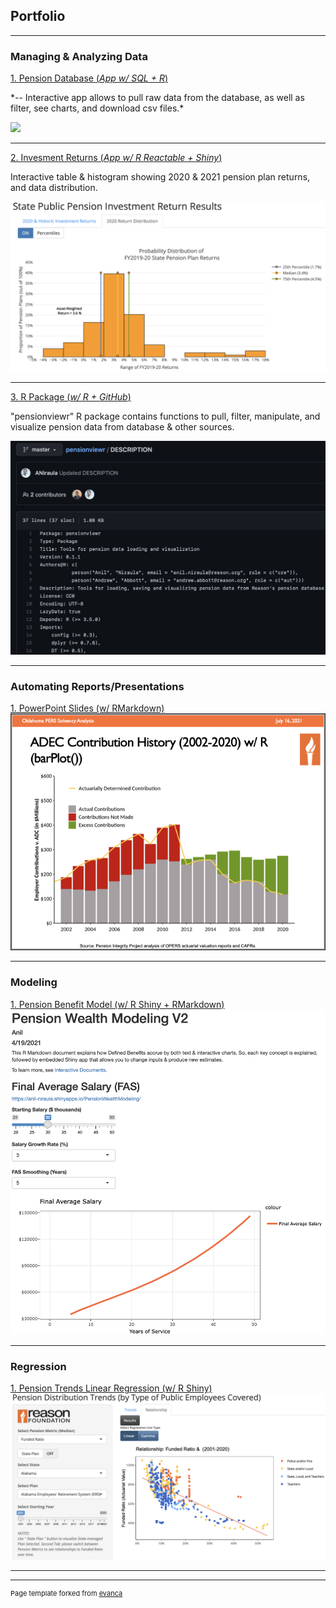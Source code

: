 ## Portfolio
---

### Managing & Analyzing Data

[1. Pension Database (*App w/ SQL + R*)](https://github.com/ReasonFoundation/)
<p> *-- Interactive app allows to pull raw data from the database, as well as filter, see charts, and download csv files.* </p>
<img src="images/Reason Database Viewer (V4.0).png?raw=true"/>

---

[2. Invesment Returns (*App w/ R Reactable + Shiny*)](https://reason.shinyapps.io/StatePublicPensionReturnResults_Updt2)
<p>Interactive table & histogram showing 2020 & 2021 pension plan returns, and data distribution.</p>
<img src="images/2020FY Returns2.jpg?raw=true"/>

---

[3. R Package (*w/ R + GitHub*)](https://github.com/ReasonFoundation/pensionviewr)
<p>"pensionviewr" R package contains functions to pull, filter, manipulate, and visualize pension data from database & other sources.</p>
<img src="images/Pensionviewr.png?raw=true"/>

---

### Automating Reports/Presentations
[1. PowerPoint Slides (w/ RMarkdown)](http://example.com/)
<img src="images/OPERS_PPT2.png?raw=true"/>

---

### Modeling

[1. Pension Benefit Model (w/ R Shiny + RMarkdown)](https://anil-niraula.shinyapps.io/PensionWealthModeling/)
<img src="images/BenefitModel.png?raw=true"/>

---

### Regression

[1. Pension Trends Linear Regression (w/ R Shiny)](https://reason.shinyapps.io/DistCoveredEE2/)
<img src="images/PensionTrendsRegression.png?raw=true"/>

---



---
<p style="font-size:11px">Page template forked from <a href="https://github.com/evanca/quick-portfolio">evanca</a></p>
<!-- Remove above link if you don't want to attibute -->
